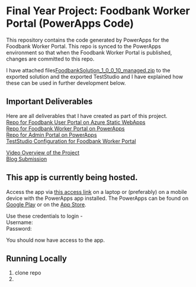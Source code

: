 # Final Year Project: Foodbank Worker Portal (PowerApps Code)

This repository contains the code generated by PowerApps for the Foodbank Worker Portal.
This repo is synced to the PowerApps environment so that when the Foodbank Worker Portal is published, changes are committed to this repo.

I have attached files[FoodbankSolution_1_0_0_10_managed.zip](https://github.com/zcabkle/pa-foodbank-worker-app/files/10996387/FoodbankSolution_1_0_0_10_managed.zip)
 to the exported solution and the exported TestStudio and I have explained how these can be used in further development below.

## Important Deliverables

Here are all deliverables that I have created as part of this project.<br>
[Repo for Foodbank User Portal on Azure Static WebApps](https://github.com/zcabkle/fyp-foodbank-portal)<br>
[Repo for Foodbank Worker Portal on PowerApps](https://github.com/zcabkle/pa-foodbank-worker-app)<br>
[Repo for Admin Portal on PowerApps]()<br>
[TestStudio Configuration for Foodbank Worker Portal]()<br>

[Video Overview of the Project](https://www.youtube.com)<br>
[Blog Submission]()<br>

## This app is currently being hosted.

Access the app via [this access link](https://apps.powerapps.com/play/e/68a17071-5a2a-ea91-a8aa-04cacc480e4e/a/4f0c6aef-95ca-48b9-bf7e-f89cbdc97642?tenantId=f932d2dd-377d-4e9b-bc73-5f0efe92533f) on a laptop or (preferably) on a mobile device with the PowerApps app installed. The PowerApps can be found on [Google Play](https://play.google.com/store/apps/details?id=com.microsoft.msapps&hl=en&gl=US) or on the [App Store](https://www.google.com/search?client=safari&rls=en&q=powerapps+app&ie=UTF-8&oe=UTF-8).

Use these credentials to login - <br>
Username: <br>
Password: <br>

You should now have access to the app.

## Running Locally

1. clone repo
2. 






